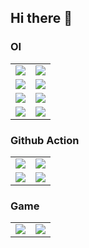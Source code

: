 ## Hi there 👋
### OI

<table>
  <tr>
    <td>
      <a href="https://github.com/OIerOrg/PPTs-in-OI">
        <img align="center" src="https://github-readme-stats.vercel.app/api/pin/?username=OIerOrg&repo=PPTs-in-OI&show_owner=true" />
      </a>
    </td>
    <td>
      <a href="https://github.com/OIerOrg/OI-Problem">
        <img align="center" src="https://github-readme-stats.vercel.app/api/pin/?username=OIerOrg&repo=OI-Problem&show_owner=true" />
      </a>
    </td>
  </tr>
  <tr>
    <td>
      <a href="https://github.com/OIerOrg/OI-Test">
        <img align="center" src="https://github-readme-stats.vercel.app/api/pin/?username=OIerOrg&repo=OI-Test&show_owner=true" />
      </a>
    </td>
    <td>
      <a href="https://github.com/OIerOrg/OI-Contest">
        <img align="center" src="https://github-readme-stats.vercel.app/api/pin/?username=OIerOrg&repo=OI-Contest&show_owner=true" />
      </a>
    </td>
  </tr>
  <tr>
    <td>
      <a href="https://github.com/OIerOrg/GraphEditorEN">
        <img align="center" src="https://github-readme-stats.vercel.app/api/pin/?username=OIerOrg&repo=GraphEditorEN&show_owner=true" />
      </a>
    </td>
    <td>
      <a href="https://github.com/OIerOrg/GraphEditorZH">
        <img align="center" src="https://github-readme-stats.vercel.app/api/pin/?username=OIerOrg&repo=GraphEditorZH&show_owner=true" />
      </a>
    </td>
  </tr>
  <tr>
    <td>
      <a href="https://github.com/OIerOrg/Luogu-Payment">
        <img align="center" src="https://github-readme-stats.vercel.app/api/pin/?username=OIerOrg&repo=Luogu-Payment&show_owner=true" />
      </a>
    </td>
    <td>
      <a href="https://github.com/OIerOrg/OI-Wiki">
        <img align="center" src="https://github-readme-stats.vercel.app/api/pin/?username=OIerOrg&repo=OI-Wiki&show_owner=true" />
      </a>
    </td>
  </tr>
</table>

### Github Action

<table>
  <tr>
    <td>
      <a href="https://github.com/OIerOrg/GreenhubLicence">
        <img align="center" src="https://github-readme-stats.vercel.app/api/pin/?username=OIerOrg&repo=GreenhubLicence&show_owner=true" />
      </a>
    </td>
    <td>
      <a href="https://github.com/OIerOrg/memorandum">
        <img align="center" src="https://github-readme-stats.vercel.app/api/pin/?username=OIerOrg&repo=memorandum&show_owner=true" />
      </a>
    </td>
  </tr>
  <tr>
    <td>
      <a href="https://github.com/OIerOrg/Chat">
        <img align="center" src="https://github-readme-stats.vercel.app/api/pin/?username=OIerOrg&repo=Chat&show_owner=true" />
      </a>
    </td>
    <td>
      <a href="https://github.com/OIerOrg/Hydrooj">
        <img align="center" src="https://github-readme-stats.vercel.app/api/pin/?username=OIerOrg&repo=Hydrooj&show_owner=true" />
      </a>
    </td>
  </tr>
</table>

### Game

<table>
  <tr>
    <td>
      <a href="https://github.com/OIerOrg/dino">
        <img align="center" src="https://github-readme-stats.vercel.app/api/pin/?username=OIerOrg&repo=dino&show_owner=true" />
      </a>
    </td>
    <td>
      <a href="https://github.com/OIerOrg/Wind">
        <img align="center" src="https://github-readme-stats.vercel.app/api/pin/?username=OIerOrg&repo=Wind&show_owner=true" />
      </a>
    </td>
  </tr>
</table>
